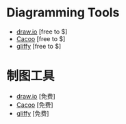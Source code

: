 # Diagramming Tools

* [draw.io](https://www.draw.io/) [free to $]
* [Cacoo](https://cacoo.com) [free to $]
* [gliffy](https://www.gliffy.com/products/online/) [free to $]

# 制图工具

* [draw.io](https://www.draw.io/) [免费]
* [Cacoo](https://cacoo.com) [免费]
* [gliffy](https://www.gliffy.com/products/online/) [免费]













































 







